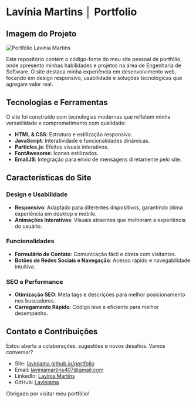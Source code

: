 # Lavínia Martins │ Portfolio

## Imagem do Projeto  
![Portfólio Lavínia Martins](./assets/image/favicon-lavinia.png "Portfólio Lavínia Martins")

Este repositório contém o código-fonte do meu site pessoal de portfólio, onde apresento minhas habilidades e projetos na área de Engenharia de Software. O site destaca minha experiência em desenvolvimento web, focando em design responsivo, usabilidade e soluções tecnológicas que agregam valor real.

## Tecnologias e Ferramentas

O site foi construído com tecnologias modernas que refletem minha versatilidade e comprometimento com qualidade:

- **HTML & CSS**: Estrutura e estilização responsiva.
- **JavaScript**: Interatividade e funcionalidades dinâmicas.
- **Particles.js**: Efeitos visuais interativos.
- **FontAwesome**: Ícones estilizados.
- **EmailJS**: Integração para envio de mensagens diretamente pelo site.

## Características do Site

### Design e Usabilidade

- **Responsivo**: Adaptado para diferentes dispositivos, garantindo ótima experiência em desktop e mobile.
- **Animações Interativas**: Visuais atraentes que melhoram a experiência do usuário.

### Funcionalidades

- **Formulário de Contato**: Comunicação fácil e direta com visitantes.
- **Botões de Redes Sociais e Navegação**: Acesso rápido e navegabilidade intuitiva.

### SEO e Performance

- **Otimização SEO**: Meta tags e descrições para melhor posicionamento nos buscadores.
- **Carregamento Rápido**: Código leve e eficiente para melhor desempenho.

## Contato e Contribuições

Estou aberta a colaborações, sugestões e novos desafios. Vamos conversar?

- Site: [laviniama.github.io/portfolio](https://laviniama.github.io/portfolio/)  
- Email: [laviniamartins407@gmail.com](mailto:laviniamartins407@gmail.com)  
- LinkedIn: [Lavínia Martins](https://www.linkedin.com/in/lav%C3%ADnia-martins-1a579b24b/)  
- GitHub: [Laviniama](https://github.com/Laviniama)

Obrigado por visitar meu portfólio!
